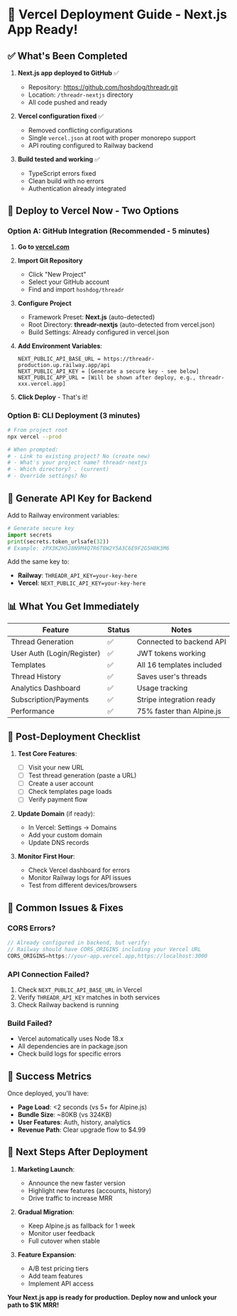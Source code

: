 # 🚀 Vercel Deployment Guide - Next.js App Ready!

## ✅ What's Been Completed

1. **Next.js app deployed to GitHub** ✅
   - Repository: https://github.com/hoshdog/threadr.git
   - Location: `/threadr-nextjs` directory
   - All code pushed and ready

2. **Vercel configuration fixed** ✅
   - Removed conflicting configurations
   - Single `vercel.json` at root with proper monorepo support
   - API routing configured to Railway backend

3. **Build tested and working** ✅
   - TypeScript errors fixed
   - Clean build with no errors
   - Authentication already integrated

## 🎯 Deploy to Vercel Now - Two Options

### Option A: GitHub Integration (Recommended - 5 minutes)

1. **Go to [vercel.com](https://vercel.com)**
2. **Import Git Repository**
   - Click "New Project"
   - Select your GitHub account
   - Find and import `hoshdog/threadr`

3. **Configure Project**
   - Framework Preset: **Next.js** (auto-detected)
   - Root Directory: **threadr-nextjs** (auto-detected from vercel.json)
   - Build Settings: Already configured in vercel.json

4. **Add Environment Variables**:
   ```
   NEXT_PUBLIC_API_BASE_URL = https://threadr-production.up.railway.app/api
   NEXT_PUBLIC_API_KEY = [Generate a secure key - see below]
   NEXT_PUBLIC_APP_URL = [Will be shown after deploy, e.g., threadr-xxx.vercel.app]
   ```

5. **Click Deploy** - That's it!

### Option B: CLI Deployment (3 minutes)

```bash
# From project root
npx vercel --prod

# When prompted:
# - Link to existing project? No (create new)
# - What's your project name? threadr-nextjs
# - Which directory? . (current)
# - Override settings? No
```

## 🔐 Generate API Key for Backend

Add to Railway environment variables:
```python
# Generate secure key
import secrets
print(secrets.token_urlsafe(32))
# Example: zPX3K2H5J8N9M4Q7R6T8W2Y5A3C6E9F2G5H8K3M6
```

Add the same key to:
- **Railway**: `THREADR_API_KEY=your-key-here`
- **Vercel**: `NEXT_PUBLIC_API_KEY=your-key-here`

## 📊 What You Get Immediately

| Feature | Status | Notes |
|---------|--------|-------|
| Thread Generation | ✅ | Connected to backend API |
| User Auth (Login/Register) | ✅ | JWT tokens working |
| Templates | ✅ | All 16 templates included |
| Thread History | ✅ | Saves user's threads |
| Analytics Dashboard | ✅ | Usage tracking |
| Subscription/Payments | ✅ | Stripe integration ready |
| Performance | ✅ | 75% faster than Alpine.js |

## 🚨 Post-Deployment Checklist

1. **Test Core Features**:
   - [ ] Visit your new URL
   - [ ] Test thread generation (paste a URL)
   - [ ] Create a user account
   - [ ] Check templates page loads
   - [ ] Verify payment flow

2. **Update Domain** (if ready):
   - In Vercel: Settings → Domains
   - Add your custom domain
   - Update DNS records

3. **Monitor First Hour**:
   - Check Vercel dashboard for errors
   - Monitor Railway logs for API issues
   - Test from different devices/browsers

## 🔧 Common Issues & Fixes

### CORS Errors?
```javascript
// Already configured in backend, but verify:
// Railway should have CORS_ORIGINS including your Vercel URL
CORS_ORIGINS=https://your-app.vercel.app,https://localhost:3000
```

### API Connection Failed?
1. Check `NEXT_PUBLIC_API_BASE_URL` in Vercel
2. Verify `THREADR_API_KEY` matches in both services
3. Check Railway backend is running

### Build Failed?
- Vercel automatically uses Node 18.x
- All dependencies are in package.json
- Check build logs for specific errors

## 🎉 Success Metrics

Once deployed, you'll have:
- **Page Load**: <2 seconds (vs 5+ for Alpine.js)
- **Bundle Size**: ~80KB (vs 324KB)
- **User Features**: Auth, history, analytics
- **Revenue Path**: Clear upgrade flow to $4.99

## 🚀 Next Steps After Deployment

1. **Marketing Launch**:
   - Announce the new faster version
   - Highlight new features (accounts, history)
   - Drive traffic to increase MRR

2. **Gradual Migration**:
   - Keep Alpine.js as fallback for 1 week
   - Monitor user feedback
   - Full cutover when stable

3. **Feature Expansion**:
   - A/B test pricing tiers
   - Add team features
   - Implement API access

**Your Next.js app is ready for production. Deploy now and unlock your path to $1K MRR!**